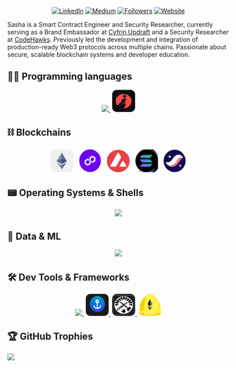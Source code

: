 [linkedIn-shield]: https://img.shields.io/badge/LinkedIn-881-white.svg?style=social&logo=linkedin
[linkedin-url]: https://www.linkedin.com/in/sflores369/
[medium-shield]: https://img.shields.io/badge/Medium-10-white.svg?style=social&logo=medium
[medium-url]: https://medium.com/@sahaflores
[followers-shield]: https://img.shields.io/github/followers/SashaFlores
[followers-url]: https://github.com/SashaFlores?tab=followers
[website-shield]: https://img.shields.io/badge/website-up-white.svg?style=social&logo=website
[website-url]: https://www.sashaflores.xyz

<div align="center">

[![LinkedIn][linkedIn-shield]][linkedin-url]
[![Medium][medium-shield]][medium-url]
[![Followers][followers-shield]][followers-url]
[![Website][website-shield]][website-url]

</div>


Sasha is a Smart Contract Engineer and Security Researcher, currently serving as a Brand Embassador at [Cyfrin Updraft](https://www.linkedin.com/school/cyfrin-updraft/) and a Security Researcher at [CodeHawks](https://www.linkedin.com/company/cyfrin-codehawks/). Previously led the development and integration of production-ready Web3 protocols across multiple chains. Passionate about secure, scalable blockchain systems and developer education.
    
## 👨‍💻 Programming languages
<p align="center">
    <a href="https://skillicons.dev">
        <img src="https://skillicons.dev/icons?i=solidity,go,js,rust,ts,python&theme=light">
        <img src="./images/cairo2.png" width="52" height="50" style="border-radius: 10px; margin-left: 4px;" />
    </a>
</p>

## ⛓️ Blockchains 

<!-- Define one style to reuse -->
<p align="center">
  <img src="./images/rounded_ethereum.png">&nbsp;&nbsp;
  <img src="./images/rounded_polygon.png">&nbsp;&nbsp;
  <img src="./images/rounded_avalanche.png">&nbsp;&nbsp;
  <img src="./images/rounded_solana.png">&nbsp;&nbsp;
  <img src="./images/rounded_starknet.png">
</p>




## 📟 Operating Systems & Shells
<p align="center">
    <a href="https://skillicons.dev">
        <img src="https://skillicons.dev/icons?i=windows,linux,ubuntu,powershell,bash&theme=light">
    </a>
</p>

## 🤖 Data & ML
<p align="center">
    <a href="https://skillicons.dev">
        <img src="https://skillicons.dev/icons?i=matlab,mongodb,pycharm,sklearn,tensorflow,anaconda&theme=light">
    </a>
</p>

## 🛠️ Dev Tools & Frameworks
<p align="center">
    <a href="https://skillicons.dev">
        <img src="https://skillicons.dev/icons?i=git,gitlab,github,figma,ipfs,md,netlify,nodejs,yarn,postman,npm&theme=light">
        <img src="./images/anchor.png" style="width:52px; height:50px; border-radius:10px; margin-left:4px;" />
        <img src="./images/foundry.png" style="width:52px; height:50px; border-radius:10px; margin-left:4px;" />
        <img src="./images/hardhat.png" style="width:52px; height:50px; border-radius:10px; margin-left:4px;" />
    </a>
</p>
    


## 🏆 GitHub Trophies
![](https://github-profile-trophy.vercel.app/?username=SashaFlores&theme=tokyonight&no-frame=false&no-bg=false&margin-w=4)




<!-- ## 💻 Tech Stack
<p align="center">
  <a href="https://skillicons.dev">
    <img src="https://skillicons.dev/icons?i=git,gitlab,anaconda,discord,docker,figma,go,ipfs,js,linux,md,matlab,mongodb,netlify,nodejs,npm,powershell,pycharm,rust,sklearn,solidity,tensorflow,ts,ubuntu,yarn,python,postman,windows,bash,github&theme=light" />
  </a>
</p> -->


<!-- <img src="https://komarev.com/ghpvc/?username=sasha-flores" alt="https://github.com/ileriayo" /> -->
<!--
![](https://github-readme-stats.vercel.app/api?username=sashaflores&theme=radical&hide_border=false&include_all_commits=false&count_private=false)<br/>
![](https://github-readme-streak-stats.herokuapp.com/?user=sashaflores&theme=radical&hide_border=false)<br/>
![](https://github-readme-stats.vercel.app/api/top-langs/?username=sashaflores&theme=radical&hide_border=false&include_all_commits=false&count_private=false&layout=compact) -->


